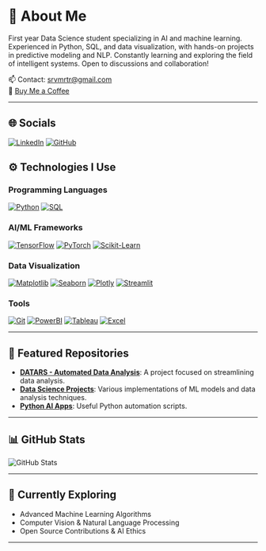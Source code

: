 # 👋 About Me

First year Data Science student specializing in AI and machine learning.
Experienced in Python, SQL, and data visualization, with hands-on projects in predictive modeling and NLP. 
Constantly learning and exploring the field of intelligent systems. 
Open to discussions and collaboration!

📫 Contact: srvmrtr@gmail.com  
📝 [Buy Me a Coffee](https://buymeacoffee.com/astrayn)

---

## 🌐 Socials
[![LinkedIn](https://img.shields.io/badge/LinkedIn-0077B5?style=for-the-badge&logo=linkedin&logoColor=white)](https://www.linkedin.com/in/sarvamm/) 
[![GitHub](https://img.shields.io/badge/GitHub-100000?style=for-the-badge&logo=github&logoColor=white)](https://github.com/sarvamm)

## ⚙️ Technologies I Use

### Programming Languages
[![Python](https://img.shields.io/pypi/pyversions/pandas.svg)](https://www.python.org/)
[![SQL](https://img.shields.io/badge/SQL-4479A1?style=flat&logo=postgresql&logoColor=white)](https://www.postgresql.org/)

### AI/ML Frameworks
[![TensorFlow](https://img.shields.io/pypi/v/tensorflow.svg?label=TensorFlow)](https://www.tensorflow.org/)
[![PyTorch](https://img.shields.io/pypi/v/torch.svg?label=PyTorch)](https://pytorch.org/)
[![Scikit-Learn](https://img.shields.io/pypi/v/scikit-learn.svg?label=Scikit-Learn)](https://scikit-learn.org/)

### Data Visualization
[![Matplotlib](https://img.shields.io/pypi/v/matplotlib.svg?label=Matplotlib)](https://matplotlib.org/)
[![Seaborn](https://img.shields.io/pypi/v/seaborn.svg?label=Seaborn)](https://seaborn.pydata.org/)
[![Plotly](https://img.shields.io/pypi/v/plotly.svg?label=Plotly)](https://plotly.com/)
[![Streamlit](https://img.shields.io/pypi/v/streamlit.svg?label=Streamlit)](https://streamlit.io/)

### Tools
[![Git](https://img.shields.io/badge/Git-F05032?style=flat&logo=git&logoColor=white)](https://git-scm.com/)
[![PowerBI](https://img.shields.io/badge/PowerBI-F2C811?style=flat&logo=power-bi&logoColor=black)](https://powerbi.microsoft.com/)
[![Tableau](https://img.shields.io/badge/Tableau-E97627?style=flat&logo=Tableau&logoColor=white)](https://www.tableau.com/)
[![Excel](https://img.shields.io/badge/Excel-217346?style=flat&logo=microsoft-excel&logoColor=white)](https://www.microsoft.com/excel)

---

## 📌 Featured Repositories

- **[DATARS - Automated Data Analysis](https://github.com/Sarvamm/DATARS---Automated-Data-Analysis)**: A project focused on streamlining data analysis.  
- **[Data Science Projects](https://github.com/Sarvamm/Data-Science-Projects)**: Various implementations of ML models and data analysis techniques.  
- **[Python AI Apps](https://github.com/Sarvamm/Python-AI-Apps)**: Useful Python automation scripts.  

---

## 📊 GitHub Stats  
![GitHub Stats](https://github-readme-stats.vercel.app/api?username=Sarvamm&show_icons=true&theme=dark)  

---

## 🚀 Currently Exploring
- Advanced Machine Learning Algorithms  
- Computer Vision & Natural Language Processing  
- Open Source Contributions & AI Ethics  

---
